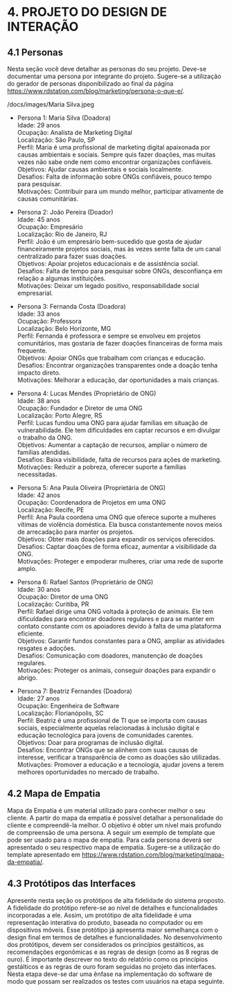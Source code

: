 # 4. PROJETO DO DESIGN DE INTERAÇÃO

## 4.1 Personas
Nesta seção você deve detalhar as personas do seu projeto. Deve-se documentar uma persona por integrante do projeto. Sugere-se a utilização do gerador de personas disponibilizado ao final da página https://www.rdstation.com/blog/marketing/persona-o-que-e/.

/docs/images/Maria Silva.jpeg
- Persona 1: Maria Silva (Doadora) <br/>
Idade: 29 anos <br/>
Ocupação: Analista de Marketing Digital <br/>
Localização: São Paulo, SP <br/>
Perfil: Maria é uma profissional de marketing digital apaixonada por causas ambientais e sociais. Sempre quis fazer doações, mas muitas vezes não sabe onde nem como encontrar organizações confiáveis. <br/>
Objetivos: Ajudar causas ambientais e sociais localmente. <br/>
Desafios: Falta de informação sobre ONGs confiáveis, pouco tempo para pesquisar. <br/>
Motivações: Contribuir para um mundo melhor, participar ativamente de causas comunitárias. <br/>

- Persona 2: João Pereira (Doador) <br/>
Idade: 45 anos <br/>
Ocupação: Empresário <br/>
Localização: Rio de Janeiro, RJ <br/>
Perfil: João é um empresário bem-sucedido que gosta de ajudar financeiramente projetos sociais, mas às vezes sente falta de um canal centralizado para fazer suas doações. <br/>
Objetivos: Apoiar projetos educacionais e de assistência social. <br/>
Desafios: Falta de tempo para pesquisar sobre ONGs, desconfiança em relação a algumas instituições. <br/>
Motivações: Deixar um legado positivo, responsabilidade social empresarial. <br/>

- Persona 3: Fernanda Costa (Doadora) <br/>
Idade: 33 anos <br/>
Ocupação: Professora <br/>
Localização: Belo Horizonte, MG <br/>
Perfil: Fernanda é professora e sempre se envolveu em projetos comunitários, mas gostaria de fazer doações financeiras de forma mais frequente. <br/>
Objetivos: Apoiar ONGs que trabalham com crianças e educação. <br/>
Desafios: Encontrar organizações transparentes onde a doação tenha impacto direto. <br/>
Motivações: Melhorar a educação, dar oportunidades a mais crianças. <br/>

- Persona 4: Lucas Mendes (Proprietário de ONG) <br/>
Idade: 38 anos <br/>
Ocupação: Fundador e Diretor de uma ONG <br/>
Localização: Porto Alegre, RS <br/>
Perfil: Lucas fundou uma ONG para ajudar famílias em situação de vulnerabilidade. Ele tem dificuldades em captar recursos e em divulgar o trabalho da ONG. <br/>
Objetivos: Aumentar a captação de recursos, ampliar o número de famílias atendidas. <br/>
Desafios: Baixa visibilidade, falta de recursos para ações de marketing. <br/>
Motivações: Reduzir a pobreza, oferecer suporte a famílias necessitadas. <br/>

- Persona 5: Ana Paula Oliveira (Proprietária de ONG) <br/>
Idade: 42 anos <br/>
Ocupação: Coordenadora de Projetos em uma ONG <br/>
Localização: Recife, PE <br/>
Perfil: Ana Paula coordena uma ONG que oferece suporte a mulheres vítimas de violência doméstica. Ela busca constantemente novos meios de arrecadação para manter os projetos. <br/>
Objetivos: Obter mais doações para expandir os serviços oferecidos. <br/>
Desafios: Captar doações de forma eficaz, aumentar a visibilidade da ONG. <br/>
Motivações: Proteger e empoderar mulheres, criar uma rede de suporte amplo. <br/>

- Persona 6: Rafael Santos (Proprietário de ONG) <br/>
Idade: 30 anos <br/>
Ocupação: Diretor de uma ONG <br/>
Localização: Curitiba, PR <br/>
Perfil: Rafael dirige uma ONG voltada à proteção de animais. Ele tem dificuldades para encontrar doadores regulares e para se manter em contato constante com os apoiadores devido à falta de uma plataforma eficiente. <br/>
Objetivos: Garantir fundos constantes para a ONG, ampliar as atividades resgates e adoções. <br/>
Desafios: Comunicação com doadores, manutenção de doações regulares. <br/>
Motivações: Proteger os animais, conseguir doações para expandir o abrigo. <br/>

- Persona 7: Beatriz Fernandes (Doadora) <br/>
Idade: 27 anos <br/>
Ocupação: Engenheira de Software <br/>
Localização: Florianópolis, SC <br/>
Perfil: Beatriz é uma profissional de TI que se importa com causas sociais, especialmente aquelas relacionadas à inclusão digital e educação tecnológica para jovens de comunidades carentes. <br/>
Objetivos: Doar para programas de inclusão digital. <br/>
Desafios: Encontrar ONGs que se alinhem com suas causas de interesse, verificar a transparência de como as doações são utilizadas. <br/>
Motivações: Promover a educação e a tecnologia, ajudar jovens a terem melhores oportunidades no mercado de trabalho. <br/>

## 4.2 Mapa de Empatia
Mapa da Empatia é um material utilizado para conhecer melhor o seu cliente. A partir do mapa da empatia é possível detalhar a personalidade do cliente e compreendê-la melhor. O objetivo é obter um nível mais profundo de compreensão de uma persona. A seguir um exemplo de template que pode ser usado para o mapa de empatia. Para cada persona deverá ser apresentado o seu respectivo mapa de empatia. Sugere-se a utilização do template apresentado em https://www.rdstation.com/blog/marketing/mapa-da-empatia/.

## 4.3 Protótipos das Interfaces
Apresente nesta seção os protótipos de alta fidelidade do sistema proposto. A fidelidade do protótipo refere-se ao nível de detalhes e funcionalidades incorporadas a ele. Assim, um protótipo de alta fidelidade é uma representação interativa do produto, baseada no computador ou em dispositivos móveis. Esse protótipo já apresenta maior semelhança com o design final em termos de detalhes e funcionalidades. No desenvolvimento dos protótipos, devem ser considerados os princípios gestálticos, as recomendações ergonômicas e as regras de design (como as 8 regras de ouro). É importante descrever no texto do relatório como os princípios gestálticos e as regras de ouro foram seguidas no projeto das interfaces. Nesta etapa deve-se dar uma ênfase na implementação do software de modo que possam ser realizados os testes com usuários na etapa seguinte.

